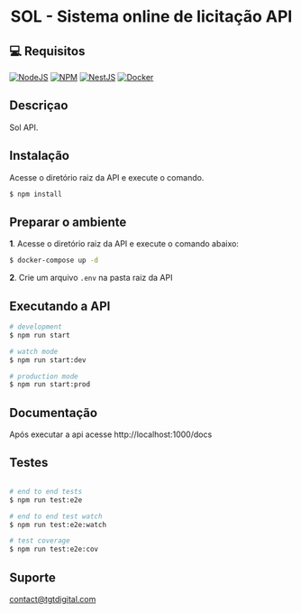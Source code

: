<h1 align="center">SOL - Sistema online de licitação API </h1>

## :computer: Requisitos

[![NodeJS](https://img.shields.io/badge/node.js-%2343853D.svg?style=for-the-badge&logo=node.js&logoColor=white)]((https://nodejs.org/en//))
[![NPM](https://img.shields.io/badge/NPM-%23000000.svg?style=for-the-badge&logo=npm&logoColor=white)](https://www.npmjs.com/)
[![NestJS](https://img.shields.io/badge/nestjs-%23E0234E.svg?style=for-the-badge&logo=nestjs&logoColor=white)](https://nestjs.com/)
[![Docker](https://img.shields.io/badge/docker-%230db7ed.svg?style=for-the-badge&logo=docker&logoColor=white)](https://docs.docker.com/compose/install/#install-compose)

## Descriçao

Sol API.

## Instalação

Acesse o diretório raiz da API e execute o comando.

```bash
$ npm install
```

## Preparar o ambiente

**1**. Acesse o diretório raiz da API e execute o comando abaixo:

``` sh
$ docker-compose up -d
```

**2**. Crie um arquivo `.env` na pasta raiz da API

## Executando a API

```bash
# development
$ npm run start

# watch mode
$ npm run start:dev

# production mode
$ npm run start:prod
```

## Documentação

Após executar a api acesse http://localhost:1000/docs

## Testes

```bash

# end to end tests
$ npm run test:e2e

# end to end test watch
$ npm run test:e2e:watch

# test coverage
$ npm run test:e2e:cov

```

## Suporte

contact@tgtdigital.com
